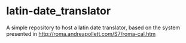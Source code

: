 # latin-date_translator
A simple repository to host a latin date translator, based on the system presented in http://roma.andreapollett.com/S7/roma-cal.htm
